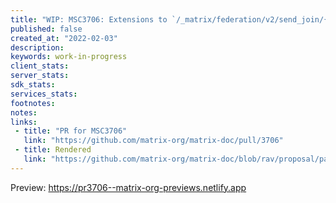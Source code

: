 ```yaml
---
title: "WIP: MSC3706: Extensions to `/_matrix/federation/v2/send_join/{roomId}/{eventId}` for partial state"
published: false
created_at: "2022-02-03"
description:
keywords: work-in-progress
client_stats:
server_stats:
sdk_stats:
services_stats:
footnotes:
notes:
links:
 - title: "PR for MSC3706"
   link: "https://github.com/matrix-org/matrix-doc/pull/3706"
 - title: Rendered
   link: "https://github.com/matrix-org/matrix-doc/blob/rav/proposal/partial_state_on_join/proposals/3706-partial-state-in-send-join.md"
---
```











<!-- Replace -->
Preview: https://pr3706--matrix-org-previews.netlify.app
<!-- Replace -->

